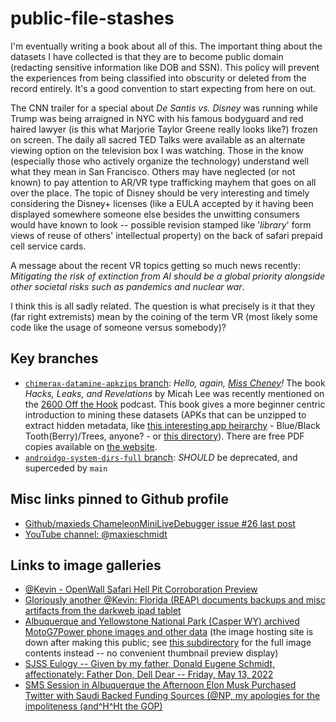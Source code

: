 # public-file-stashes

I'm eventually writing a book about all of this. The important thing about the datasets I have collected is that 
they are to become public domain (redacting sensitive information like DOB and SSN). This policy will prevent 
the experiences from being classified into obscurity or deleted from the record entirely. It's a good convention 
to start expecting from here on out. 

The CNN trailer for a special about *De Santis vs. Disney* was running while Trump was being arraigned in NYC with 
his famous bodyguard and red haired lawyer (is this what Marjorie Taylor Greene really looks like?) frozen 
on screen. The daily all sacred TED Talks were available as an alternate viewing option on the 
television box I was watching. Those in the know (especially those who actively organize the technology) understand 
well what they mean in San Francisco. Others may have neglected (or not known) to pay attention to AR/VR type 
trafficking mayhem that goes on all over the place. The topic of Disney should be very interesting and timely considering the 
Disney+ licenses (like a EULA accepted by it having been displayed somewhere someone else besides the unwitting consumers 
would have known to look -- possible revision stamped like '*library*' form views of reuse of others' intellectual property) 
on the back of safari prepaid cell service cards. 

A message about the recent VR topics getting so much news recently: 
*Mitigating the risk of extinction from AI should be a global priority alongside other societal risks such as pandemics and nuclear war*. 

I think this is all sadly related. The question is what precisely is it that they (far right extremists) mean by the coining of the term 
VR (most likely some code like the usage of someone versus somebody)?

## Key branches

* [`chimerax-datamine-apkzips` branch](https://github.com/maxieds/public-file-stashes/tree/chimerax-datamine-apkzips): *Hello, again, [Miss Cheney](https://github.com/maxieds/public-file-stashes/tree/main/image-gallery-collections/abq-sandia-lizcheney-sms-session-musk-twitter-buyout)!* The book *Hacks, Leaks, and Revelations* by Micah Lee was recently mentioned on the [2600 Off the Hook](https://www.2600.com/offthehook/) podcast. This book gives a more beginner centric introduction to mining these datasets (APKs that can be unzipped to extract hidden metadata, like [this interesting app heirarchy](https://github.com/maxieds/public-file-stashes/blob/chimerax-datamine-apkzips/androidgo/privapp-apk-res-partial-metadata-coarsely-org/xml/romanesco_backup_contacts_blacklist_account_types.txt2) - Blue/Black Tooth(Berry)/Trees, anyone? - or [this directory](https://github.com/maxieds/public-file-stashes/tree/chimerax-datamine-apkzips/androidgo/privapp-apk-res-partial-metadata-coarsely-org)). There are free PDF copies available on [the website](https://hacksandleaks.com/). 
* [`androidgo-system-dirs-full` branch](https://github.com/maxieds/public-file-stashes/tree/androidgo-system-dirs-full): *SHOULD* be deprecated, and superceded by `main`

## Misc links pinned to Github profile

* [Github/maxieds ChameleonMiniLiveDebugger issue &num;26 last post](https://github.com/maxieds/ChameleonMiniLiveDebugger/issues/26#issuecomment-1722385007)
* [YouTube channel: @maxieschmidt](https://www.youtube.com/@maxieschmidt/community)

## Links to image galleries

* [@Kevin - OpenWall Safari Hell Pit Corroboration Preview](https://postimg.cc/gallery/BXyjp93)
* [Gloriously another @Kevin: Florida (REAP) documents backups and misc artifacts from the darkweb ipad tablet](https://postimg.cc/gallery/3HzqQzKy)
* [Albuquerque and Yellowstone National Park (Casper WY) archived MotoG7Power phone images and other data](https://postimg.cc/gallery/xQ84B92r) (the image hosting site is down after making this public; see [this subdirectory](https://github.com/maxieds/public-file-stashes/tree/main/image-gallery-collections/AlbuquerqueYellowstoneData) for the full image contents instead -- no convenient thumbnail preview display)
* [SJSS Eulogy -- Given by my father, Donald Eugene Schmidt, affectionately: Father Don, Dell Dear -- Friday, May 13, 2022](https://postimg.cc/gallery/FJRGspX)
* [SMS Session in Albuquerque the Afternoon Elon Musk Purchased Twitter with Saudi Backed Funding Sources (@NP, my apologies for the impoliteness (and^H^Ht the GOP)](https://postimg.cc/gallery/S4qyr6gF)
